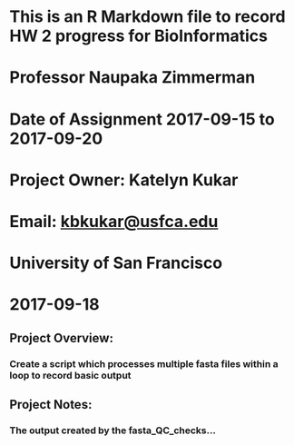 # This is an R Markdown file to record HW 2 progress for BioInformatics
# Professor Naupaka Zimmerman
# Date of Assignment 2017-09-15 to 2017-09-20

# Project Owner: Katelyn Kukar
# Email: kbkukar@usfca.edu
# University of San Francisco
# 2017-09-18

## Project Overview:
### Create a script which processes multiple fasta files within a loop to record basic output

## Project Notes:
### The output created by the fasta_QC_checks...
